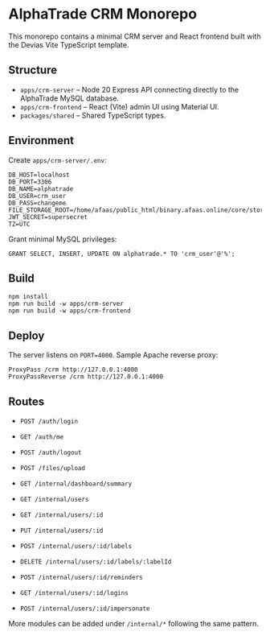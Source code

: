 # AlphaTrade CRM Monorepo

This monorepo contains a minimal CRM server and React frontend built with the Devias Vite TypeScript template.

## Structure

- `apps/crm-server` – Node 20 Express API connecting directly to the AlphaTrade MySQL database.
- `apps/crm-frontend` – React (Vite) admin UI using Material UI.
- `packages/shared` – Shared TypeScript types.

## Environment

Create `apps/crm-server/.env`:
```
DB_HOST=localhost
DB_PORT=3306
DB_NAME=alphatrade
DB_USER=crm_user
DB_PASS=changeme
FILE_STORAGE_ROOT=/home/afaas/public_html/binary.afaas.online/core/storage/app
JWT_SECRET=supersecret
TZ=UTC
```

Grant minimal MySQL privileges:
```
GRANT SELECT, INSERT, UPDATE ON alphatrade.* TO 'crm_user'@'%';
```

## Build

```
npm install
npm run build -w apps/crm-server
npm run build -w apps/crm-frontend
```

## Deploy

The server listens on `PORT=4000`. Sample Apache reverse proxy:
```
ProxyPass /crm http://127.0.0.1:4000
ProxyPassReverse /crm http://127.0.0.1:4000
```

## Routes

- `POST /auth/login`
- `GET /auth/me`
- `POST /auth/logout`
- `POST /files/upload`
- `GET /internal/dashboard/summary`

- `GET /internal/users`
- `GET /internal/users/:id`
- `PUT /internal/users/:id`
- `POST /internal/users/:id/labels`
- `DELETE /internal/users/:id/labels/:labelId`
- `POST /internal/users/:id/reminders`
- `GET /internal/users/:id/logins`
- `POST /internal/users/:id/impersonate`


More modules can be added under `/internal/*` following the same pattern.
